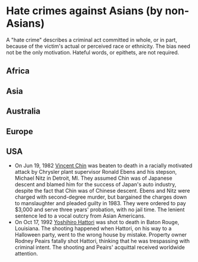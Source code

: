 # Hate crimes against Asians (by non-Asians)

A "hate crime" describes a criminal act committed in whole, or in part, because of the victim's actual or perceived race or ethnicity. The bias need not be the only motivation. Hateful words, or epithets, are not required.

## Africa

## Asia

## Australia

## Europe

## USA
- On Jun 19, 1982 [Vincent Chin](https://en.wikipedia.org/wiki/Killing_of_Vincent_Chin) was beaten to death in a racially motivated attack by Chrysler plant supervisor Ronald Ebens and his stepson, Michael Nitz in Detroit, MI. They assumed Chin was of Japanese descent and blamed him for the success of Japan's auto industry, despite the fact that Chin was of Chinese descent. Ebens and Nitz were charged with second-degree murder, but bargained the charges down to manslaughter and pleaded guilty in 1983. They were ordered to pay $3,000 and serve three years' probation, with no jail time. The lenient sentence led to a vocal outcry from Asian Americans. 
- On Oct 17, 1992 [Yoshihiro Hattori](https://en.wikipedia.org/wiki/Shooting_of_Yoshihiro_Hattori) was shot to death in Baton Rouge, Louisiana. The shooting happened when Hattori, on his way to a Halloween party, went to the wrong house by mistake. Property owner Rodney Peairs fatally shot Hattori, thinking that he was trespassing with criminal intent. The shooting and Peairs' acquittal received worldwide attention.